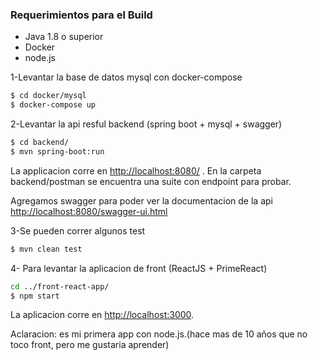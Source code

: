 ### Requerimientos para el Build

* Java 1.8 o superior
* Docker
* node.js

1-Levantar la base de datos mysql con docker-compose

```sh
$ cd docker/mysql
$ docker-compose up
```

2-Levantar la api resful backend (spring boot + mysql + swagger)

```sh
$ cd backend/
$ mvn spring-boot:run 
```
La applicacion corre en [http://localhost:8080/](http://localhost:8080/) . En la carpeta backend/postman se encuentra una suite con endpoint para probar.

Agregamos swagger para poder ver la documentacion de la api [http://localhost:8080/swagger-ui.html](http://localhost:8080/swagger-ui.html)

3-Se pueden correr algunos test
```sh
$ mvn clean test
```

4- Para levantar la aplicacion de front (ReactJS + PrimeReact)
```sh
cd ../front-react-app/
$ npm start
```

La aplicacion corre en  [http://localhost:3000](http://localhost:3000).

Aclaracion: es mi primera app con node.js.(hace mas de 10 años que no toco front, pero me gustaria aprender) 

